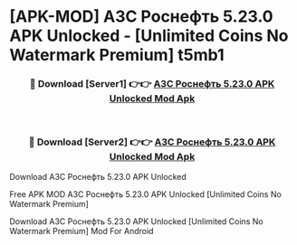 # [APK-MOD] АЗС Роснефть 5.23.0 APK Unlocked - [Unlimited Coins No Watermark Premium] t5mb1



<div align="center">
<h3>🔴 Download [Server1] 👉👉 <a href="https://momento.my/?title=АЗС_Роснефть_5.23.0_APK_Unlocked">АЗС Роснефть 5.23.0 APK Unlocked Mod Apk</a></h3><br>

<h3>🔴 Download [Server2] 👉👉 <a href="https://momento.my/?title=АЗС_Роснефть_5.23.0_APK_Unlocked">АЗС Роснефть 5.23.0 APK Unlocked Mod Apk</a></h3>
</div>



Download АЗС Роснефть 5.23.0 APK Unlocked 

Free APK MOD АЗС Роснефть 5.23.0 APK Unlocked [Unlimited Coins No Watermark Premium]

Download АЗС Роснефть 5.23.0 APK Unlocked [Unlimited Coins No Watermark Premium] Mod For Android
